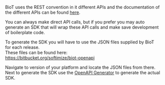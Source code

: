 BioT uses the REST convention in it different APIs and the documentation of the different APIs can be found [here](ref:getting-started).

You can always make direct API calls, but if you prefer you may auto generate an SDK that will wrap these API calls and make save development of boilerplate code.

To generate the SDK you will have to use the JSON files supplied by BioT for each release.  
These files can be found here:  
<https://bitbucket.org/softimize/biot-openapi>

Navigate to version of your platform and locate the JSON files from there.  
Next to generate the SDK use the [OpenAPI Generator](https://github.com/OpenAPITools/openapi-generator) to generate the actual SDK.